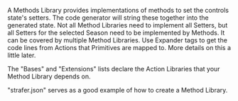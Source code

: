 A Methods Library provides implementations of methods to set the controls state's setters.
The code generator will string these together into the generated state. Not all Method Libraries need to implement all Setters, but all Setters for the selected Season need to be implemented by Methods. It can be covered by multiple Method Libraries.
Use Expander tags to get the code lines from Actions that Primitives are mapped to. More details on this a little later.

The "Bases" and "Extensions" lists declare the Action Libraries that your Method Library depends on.

"strafer.json" serves as a good example of how to create a Method Library.
